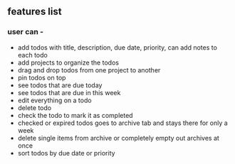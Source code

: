 ## features list

### user can -

- add todos with title, description, due date, priority, can add notes to each todo
- add projects to organize the todos
- drag and drop todos from one project to another
- pin todos on top
- see todos that are due today
- see todos that are due in this week
- edit everything on a todo
- delete todo
- check the todo to mark it as completed
- checked or expired todos goes to archive tab and stays there for only a week
- delete single items from archive or completely empty out archives at once
- sort todos by due date or priority
